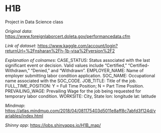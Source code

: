 # H1B
Project in Data Science class

*Original data*:
  https://www.foreignlaborcert.doleta.gov/performancedata.cfm

*Link of dataset*:
  https://www.kaggle.com/account/login?returnUrl=%2Fnsharan%2Fh-1b-visa%2Fversion%2F2

*Explanation of colnames*:
  CASE_STATUS:
    Status associated with the last significant event or decision. Valid values include “Certified,” “Certified-Withdrawn,”
    “Denied,” and “Withdrawn”.
  EMPLOYER_NAME:
    Name of employer submitting labor condition application.
  SOC_NAME:
    Occupational name associated with the SOC_CODE.
  JOB_TITLE:
    Title of the job.
  FULL_TIME_POSITION:
    Y = Full Time Position; N = Part Time Position.
  PREVAILING_WAGE:
    Prevailing Wage for the job being requested for temporary labor condition.
  WORKSITE:
    City, State
  lon:
    longitude
  lat:
    latitude

*Mindmap*:
  https://atlas.mindmup.com/2018/04/081175403d5011e8aff8c7abfd3f124d/variables/index.html

*Shinny app*:
  https://lobs.shinyapps.io/H1B_map/
